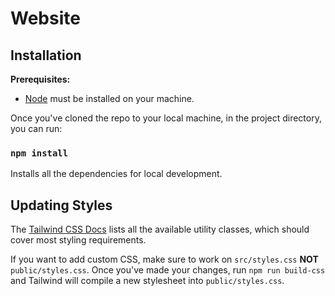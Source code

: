 # Website

## Installation

**Prerequisites:**

- [Node](https://www.nodejs.org) must be installed on your machine.

Once you've cloned the repo to your local machine, in the project directory, you
can run:

### `npm install`

Installs all the dependencies for local development.

## Updating Styles

The [Tailwind CSS Docs](https://www.tailwindcss.com/docs) lists all the
available utility classes, which should cover most styling requirements.

If you want to add custom CSS, make sure to work on `src/styles.css` **NOT**
`public/styles.css`. Once you've made your changes, run `npm run build-css`
and Tailwind will compile a new stylesheet into
`public/styles.css`.
